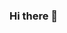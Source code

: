 ### Hi there 👋

<!--
**AroTech-dev/AroTech-dev** is a ✨ _special_ ✨ repository because its `README.md` (this file) appears on your GitHub profile.

Here are some ideas to get you started:

- 🔭 I’m currently working on: A video game, wowzer
- 🌱 I’m currently learning: 3D modeling
- 👯 I’m looking to collaborate on: Nothing sadly
- 🤔 I’m looking for help with: Nothing at the moment
- 💬 Ask me about: Please don't
- 📫 How to reach me: Blahblahblah on blahblahblah Blvd
- 😄 Pronouns: He, his, it, thing
- ⚡ Fun fact: I'm a person
-->

